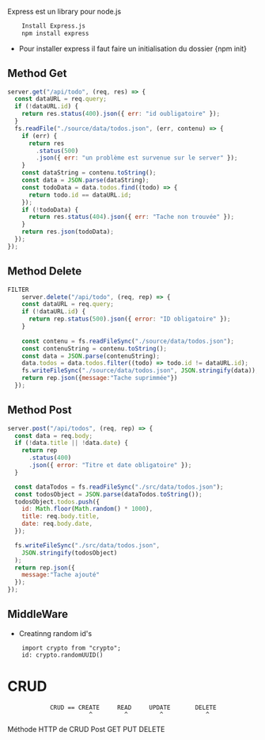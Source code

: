 
Express est un library pour node.js
```sh 
	Install Express.js
	npm install express
```
- Pour installer express il faut faire un initialisation du dossier {npm init}

## Method Get
```js
server.get("/api/todo", (req, res) => {
  const dataURL = req.query;
  if (!dataURL.id) {
    return res.status(400).json({ err: "id oubligatoire" });
  }
  fs.readFile("./source/data/todos.json", (err, contenu) => {
    if (err) {
      return res
        .status(500)
        .json({ err: "un problème est survenue sur le server" });
    }
    const dataString = contenu.toString();
    const data = JSON.parse(dataString);
    const todoData = data.todos.find((todo) => {
      return todo.id == dataURL.id;
    });
    if (!todoData) {
      return res.status(404).json({ err: "Tache non trouvée" });
    }
    return res.json(todoData);
  });
});
```

## Method Delete
```js
FILTER
	server.delete("/api/todo", (req, rep) => {
    const dataURL = req.query;
    if (!dataURL.id) {
      return rep.status(500).json({ error: "ID obligatoire" });
    }
    
    const contenu = fs.readFileSync("./source/data/todos.json");
    const contenuString = contenu.toString();
    const data = JSON.parse(contenuString);
    data.todos = data.todos.filter((todo) => todo.id != dataURL.id);
    fs.writeFileSync("./source/data/todos.json", JSON.stringify(data));
    return rep.json({message:"Tache suprimmée"})
  });
```

## Method Post
```js
server.post("/api/todos", (req, rep) => {
  const data = req.body;
  if (!data.title || !data.date) {
    return rep
      .status(400)
      .json({ error: "Titre et date obligatoire" });
  }

  const dataTodos = fs.readFileSync("./src/data/todos.json");
  const todosObject = JSON.parse(dataTodos.toString());
  todosObject.todos.push({
    id: Math.floor(Math.random() * 1000),
    title: req.body.title,
    date: req.body.date,
  });

  fs.writeFileSync("./src/data/todos.json",
    JSON.stringify(todosObject)
  );
  return rep.json({
    message:"Tache ajouté"
  });
});
```
## MiddleWare 


- Creatinng random id's
```JS
	import crypto from "crypto";
	id: crypto.randomUUID()
```

# CRUD
				CRUD == CREATE     READ     UPDATE       DELETE
						   ^         ^         ^            ^
Méthode HTTP de CRUD         Post               GET            PUT                DELETE


